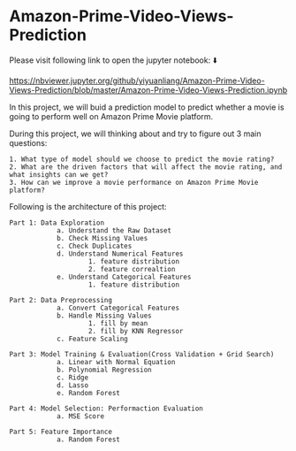 # Amazon-Prime-Video-Views-Prediction

Please visit following link to open the jupyter notebook: ⬇️

https://nbviewer.jupyter.org/github/yiyuanliang/Amazon-Prime-Video-Views-Prediction/blob/master/Amazon-Prime-Video-Views-Prediction.ipynb


In this project, we will buid a prediction model to predict whether a movie is going to perform well on Amazon Prime Movie platform. 

During this project, we will thinking about and try to figure out 3 main questions: 
          
 
    1. What type of model should we choose to predict the movie rating? 
    2. What are the driven factors that will affect the movie rating, and what insights can we get? 
    3. How can we improve a movie performance on Amazon Prime Movie platform? 

Following is the architecture of this project: 

    Part 1: Data Exploration 
                a. Understand the Raw Dataset
                b. Check Missing Values
                c. Check Duplicates
                d. Understand Numerical Features 
                        1. feature distribution
                        2. feature correaltion
                e. Understand Categorical Features
                        1. feature distribution
    
    Part 2: Data Preprocessing
                a. Convert Categorical Features
                b. Handle Missing Values 
                        1. fill by mean
                        2. fill by KNN Regressor
                c. Feature Scaling
    
    Part 3: Model Training & Evaluation(Cross Validation + Grid Search)
                a. Linear with Normal Equation
                b. Polynomial Regression
                c. Ridge
                d. Lasso
                e. Random Forest
    
    Part 4: Model Selection: Performaction Evaluation
                a. MSE Score
    
    Part 5: Feature Importance
                a. Random Forest



